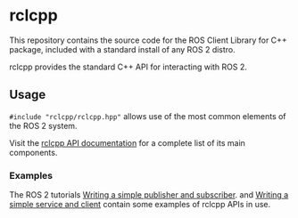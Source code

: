 # rclcpp

This repository contains the source code for the ROS Client Library for C++ package, included with a standard install of any ROS 2 distro.

rclcpp provides the standard C++ API for interacting with ROS 2.

## Usage

`#include "rclcpp/rclcpp.hpp"` allows use of the most common elements of the ROS 2 system.

Visit the [rclcpp API documentation](http://docs.ros2.org/galactic/api/rclcpp/) for a complete list of its main components.

### Examples

The ROS 2 tutorials [Writing a simple publisher and subscriber](https://docs.ros.org/en/galactic/Tutorials/Writing-A-Simple-Cpp-Publisher-And-Subscriber.html).
and [Writing a simple service and client](https://docs.ros.org/en/galactic/Tutorials/Writing-A-Simple-Cpp-Service-And-Client.html)
contain some examples of rclcpp APIs in use.
